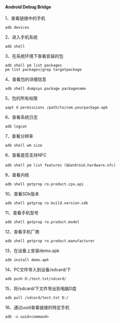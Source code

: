 #### Android Debug Bridge



1、查看链接中的手机

```shell
adb devices
```

2、进入手机系统

```shell
adb shell
```

3、在系统环境下查看安装的包

```shell
adb shell pm list packages
pm list packages|grep targetpackage
```

4、查看包的详细信息

```shell
adb shell dumpsys package packagename
```

5、包的所有权限

```shell
aapt d permissions /path/to/com.yourpackage.apk
```

6、查看系统日志

```shell
adb logcat
```

7、查看分辨率

```shell
adb shell wm size
```

8、查看是否支持NFC

```shell
adb shell pm list features (如android.hardware.nfc)
```

9、查看内核

```shell
adb shell getprop ro.product.cpu.api
```

10、查看SDk版本

```shell
adb shell getprop ro.build.version.sdk
```

11、查看手机型号

```shell
adb shell getprop ro.product.model
```

12、查看手机厂商

```shell
adb shell getprop ro.product.manufacturer
```

13、在设备上安装demo.apk

```shell
adb install demo.apk
```

14、PC文件导入到设备/sdcard/下

```shell
adb push D:/test.txt/sdcard/
```

15、将/sdcard/下文件导出到电脑D盘

```shell
adb pull /sdcard/test.txt D:/
```

16、通过uuid查看链接的特定手机

```shell
adb -s uuid<command>
```

